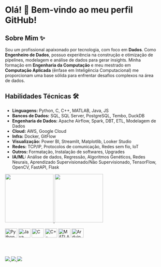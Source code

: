# Olá! 👋 Bem-vindo ao meu perfil GitHub!

## Sobre Mim ✨

Sou um profissional apaixonado por tecnologia, com foco em **Dados**. Como **Engenheiro de Dados**, possuo experiência na construção e otimização de pipelines, modelagem e análise de dados para gerar insights. Minha formação em **Engenharia da Computação** e meu mestrado em **Computação Aplicada** (ênfase em Inteligência Computacional) me proporcionam uma base sólida para enfrentar desafios complexos na área de dados.

## Habilidades Técnicas 🛠️

- **Linguagens:** Python, C, C++, MATLAB, Java, JS
- **Bancos de Dados:** SQL, SQL Server, PostgreSQL, Tembo, DuckDB
- **Engenharia de Dados:** Apache Airflow, Spark, DBT, ETL, Modelagem de Dados
- **Cloud:** AWS, Google Cloud
- **Infra:** Docker, GitFlow
- **Visualização:** Power BI, Streamlit, Matplotlib, Looker Studio
- **Redes:** TCP/IP, Protocolos de comunicação, Redes sem fio, IoT
- **Outros:** Formatação, Instalação de softwares, Upgrades
- **IA/ML:** Análise de dados, Regressão, Algoritmos Genéticos, Redes Neurais, Aprendizado Supervisionado/Não Supervisionado, TensorFlow, OpenCV, FastAPI, Flask

<a href="https://github.com/AntonioC4r10s">
  <img height="160em" src="https://github-readme-stats.vercel.app/api?username=AntonioC4r10s&show_icons=true&theme=dark&include_all_commits=true&count_private=true"/>
  <img height="160em" src="https://github-readme-stats.vercel.app/api/top-langs/?username=AntonioC4r10s&layout=compact&langs_count=7&theme=dark"/>
</a>

<br>

<div style="display: inline_block"><br>
  <img align="center" alt="Python" height="30" width="40" src="https://cdn.jsdelivr.net/gh/devicons/devicon/icons/python/python-original.svg" />
  <img align="center" alt="Java" height="30" width="40" src="https://cdn.jsdelivr.net/gh/devicons/devicon/icons/java/java-original.svg" />
  <img align="center" alt="C" height="30" width="40" src="https://cdn.jsdelivr.net/gh/devicons/devicon/icons/c/c-original.svg" />
  <img align="center" alt="C++" height="30" width="40" src="https://cdn.jsdelivr.net/gh/devicons/devicon/icons/cplusplus/cplusplus-original.svg" />
  <img align="center" alt="MATLAB" height="30" width="40" src="https://cdn.jsdelivr.net/gh/devicons/devicon/icons/matlab/matlab-original.svg" />
  <img align="center" alt="Arduino" height="30" width="40" src="https://cdn.jsdelivr.net/gh/devicons/devicon/icons/arduino/arduino-original.svg" />
</div>

<br><br>

<div>
  <a href="https://www.linkedin.com/in/antoniojuniortec/" target="_blank">
    <img src="https://img.shields.io/badge/LinkedIn-0A66C2?style=for-the-badge&logo=linkedin&logoColor=white" target="_blank">
  </a>

  <a href="https://music.youtube.com/playlist?list=PLi_7j0H-WZxBpe18Xn_tGboQeYA5z2NTD&feature=shared" target="_blank">
    <img src="https://img.shields.io/badge/YouTube%20Music-FF0000?style=for-the-badge&logo=youtube-music&logoColor=white" target="_blank">
  </a>

  <a href="https://www.credly.com/users/antonio-junior-tec" target="_blank">
    <img src="https://img.shields.io/badge/Credly-FF6B00?style=for-the-badge&logo=credly&logoColor=white" target="_blank">
  </a>
</div>
